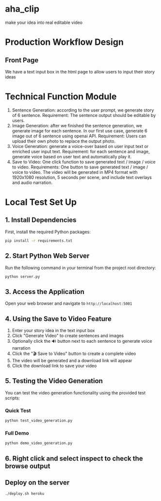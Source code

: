 # aha_clip
make your idea into real editable video

# Production Workflow Design
## Front Page
We have a text input box in the html page to allow users to input their story ideas

# Technical Function Module
1. Sentence Generation: according to the user prompt, we generate story of 6 sentence.
Requirement: The sentence output should be editable by users.
2. Image Generation: after we finished the sentence generation, we generate image for each sentence. In our first use case, generate 6 image out of 6 sentence using openai API.
Requirement: Users can upload their own photo to replace the output photo.
3. Voice Generation: generate a voice-over based on user input text or enriched user input text.
Requirement: for each sentence and image, generate voice based on user text and automatically play it. 
4. Save to Video: One click function to save generated text / image / voice to video.
Requirements: One button to save generated text / image / voice to video. The video will be generated in MP4 format with 1920x1080 resolution, 5 seconds per scene, and include text overlays and audio narration.

# Local Test Set Up

## 1. Install Dependencies
First, install the required Python packages:
```bash
pip install -r requirements.txt
```

## 2. Start Python Web Server
Run the following command in your terminal from the project root directory: 
```python
python server.py
```

## 3. Access the Application
Open your web browser and navigate to `http://localhost:5001`

## 4. Using the Save to Video Feature
1. Enter your story idea in the text input box
2. Click "Generate Video" to create sentences and images
3. Optionally click the 🔊 button next to each sentence to generate voice narration
4. Click the "🎬 Save to Video" button to create a complete video
5. The video will be generated and a download link will appear
6. Click the download link to save your video

## 5. Testing the Video Generation
You can test the video generation functionality using the provided test scripts:

### Quick Test
```bash
python test_video_generation.py
```

### Full Demo
```bash
python demo_video_generation.py
```

## 6. Right click and select inspect to check the browse output

## Deploy on the server

```bash
./deploy.sh heroku
```